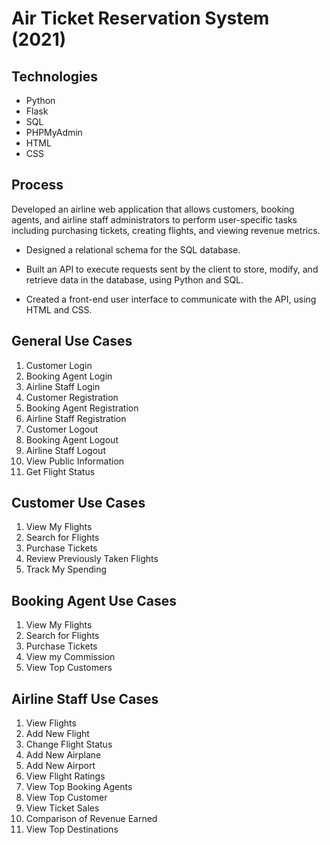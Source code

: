 # Air Ticket Reservation System (2021)

## Technologies
- Python
- Flask
- SQL
- PHPMyAdmin
- HTML
- CSS

## Process

Developed an airline web application that allows customers,
booking agents, and airline staff administrators to perform
user-specific tasks including purchasing tickets, creating
flights, and viewing revenue metrics.

- Designed a relational
  schema for the SQL database.
  
- Built an API to execute requests sent by the client to store,
  modify, and retrieve data in the database, using Python and SQL.

- Created a front-end user interface to communicate with the API,
  using HTML and CSS.


## General Use Cases

1. Customer Login
1. Booking Agent Login
1. Airline Staff Login
1. Customer Registration
1. Booking Agent Registration
1. Airline Staff Registration
1. Customer Logout
1. Booking Agent Logout
1. Airline Staff Logout
1. View Public Information
1. Get Flight Status

## Customer Use Cases

1. View My Flights
1. Search for Flights
1. Purchase Tickets
1. Review Previously Taken Flights
1. Track My Spending

## Booking Agent Use Cases

1. View My Flights
1. Search for Flights
1. Purchase Tickets
1. View my Commission
1. View Top Customers

## Airline Staff Use Cases

1. View Flights
1. Add New Flight
1. Change Flight Status
1. Add New Airplane
1. Add New Airport
1. View Flight Ratings
1. View Top Booking Agents
1. View Top Customer
1. View Ticket Sales
1. Comparison of Revenue Earned
1. View Top Destinations
